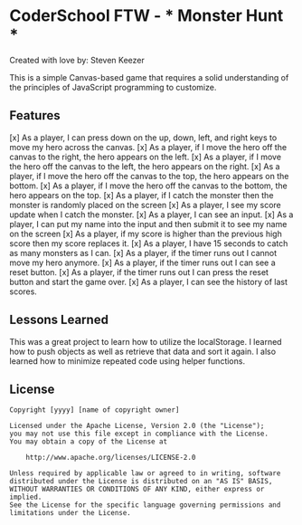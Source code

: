 # CoderSchool FTW - * Monster Hunt *

Created with love by: Steven Keezer
  
This is a simple Canvas-based game that requires a solid understanding of the principles of JavaScript programming to customize. 

## Features
[x] As a player, I can press down on the up, down, left, and right keys to move my hero across the canvas.
[x] As a player, if I move the hero off the canvas to the right, the hero appears on the left.
[x] As a player, if I move the hero off the canvas to the left, the hero appears on the right.
[x] As a player, if I move the hero off the canvas to the top, the hero appears on the bottom.
[x] As a player, if I move the hero off the canvas to the bottom, the hero appears on the top.
[x] As a player, if I catch the monster then the monster is randomly placed on the screen
[x] As a player, I see my score update when I catch the monster.
[x] As a player, I can see an input.
[x] As a player, I can put my name into the input and then submit it to see my name on the screen
[x] As a player, if my score is higher than the previous high score then my score replaces it.
[x] As a player, I have 15 seconds to catch as many monsters as I can.
[x] As a player, if the timer runs out I cannot move my hero anymore.
[x] As a player, if the timer runs out I can see a reset button.
[x] As a player, if the timer runs out I can press the reset button and start the game over.
[x] As a player, I can see the history of last scores.


##  Lessons Learned

This was a great project to learn how to utilize the localStorage. I learned how to push objects as well as retrieve that data and sort it again. I also learned how to minimize repeated code using helper functions.


## License

    Copyright [yyyy] [name of copyright owner]

    Licensed under the Apache License, Version 2.0 (the "License");
    you may not use this file except in compliance with the License.
    You may obtain a copy of the License at

        http://www.apache.org/licenses/LICENSE-2.0

    Unless required by applicable law or agreed to in writing, software
    distributed under the License is distributed on an "AS IS" BASIS,
    WITHOUT WARRANTIES OR CONDITIONS OF ANY KIND, either express or implied.
    See the License for the specific language governing permissions and
    limitations under the License.
